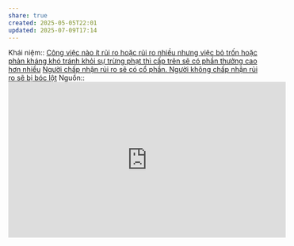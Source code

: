 ```yaml
---
share: true
created: 2025-05-05T22:01
updated: 2025-07-09T17:14
---
```

Khái niệm:: 
[Công việc nào ít rủi ro hoặc rủi ro nhiều nhưng việc bỏ trốn hoặc phản kháng khó tránh khỏi sự trừng phạt thì cấp trên sẽ có phần thưởng cao hơn nhiều](./C%C3%B4ng%20vi%E1%BB%87c%20n%C3%A0o%20%C3%ADt%20r%E1%BB%A7i%20ro%20ho%E1%BA%B7c%20r%E1%BB%A7i%20ro%20nhi%E1%BB%81u%20nh%C6%B0ng%20vi%E1%BB%87c%20b%E1%BB%8F%20tr%E1%BB%91n%20ho%E1%BA%B7c%20ph%E1%BA%A3n%20kh%C3%A1ng%20kh%C3%B3%20tr%C3%A1nh%20kh%E1%BB%8Fi%20s%E1%BB%B1%20tr%E1%BB%ABng%20ph%E1%BA%A1t%20th%C3%AC%20c%E1%BA%A5p%20tr%C3%AAn%20s%E1%BA%BD%20c%C3%B3%20ph%E1%BA%A7n%20th%C6%B0%E1%BB%9Fng%20cao%20h%C6%A1n%20nhi%E1%BB%81u.md)
[Người chấp nhận rủi ro sẽ có cổ phần. Người không chấp nhận rủi ro sẽ bị bóc lột](./Ng%C6%B0%E1%BB%9Di%20ch%E1%BA%A5p%20nh%E1%BA%ADn%20r%E1%BB%A7i%20ro%20s%E1%BA%BD%20c%C3%B3%20c%E1%BB%95%20ph%E1%BA%A7n.%20Ng%C6%B0%E1%BB%9Di%20kh%C3%B4ng%20ch%E1%BA%A5p%20nh%E1%BA%ADn%20r%E1%BB%A7i%20ro%20s%E1%BA%BD%20b%E1%BB%8B%20b%C3%B3c%20l%E1%BB%99t.md)
Nguồn:: <iframe width="560" height="315" src="https://www.youtube.com/embed/T0fAznO1wA8?si=KF2E6vJDfh0qugbh" title="YouTube video player" frameborder="0" allow="accelerometer; autoplay; clipboard-write; encrypted-media; gyroscope; picture-in-picture; web-share" referrerpolicy="strict-origin-when-cross-origin" allowfullscreen></iframe>
